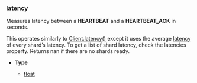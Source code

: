 ### latency [](https://discordpy.readthedocs.io/en/v1.7.3/api.html#discord.AutoShardedClient.latency)
Measures latency between a **HEARTBEAT** and a **HEARTBEAT_ACK** in seconds.

This operates similarly to [Client.latency()](discord/Clients/Client/latency) except it uses the average [latency](discord/Clients/AutoShardedClient/latency) of every shard’s latency. To get a list of shard latency, check the latencies property. Returns nan if there are no shards ready.

- **Type**

	- [float](https://docs.python.org/3/library/functions.html#float "(in Python v3.9)")

